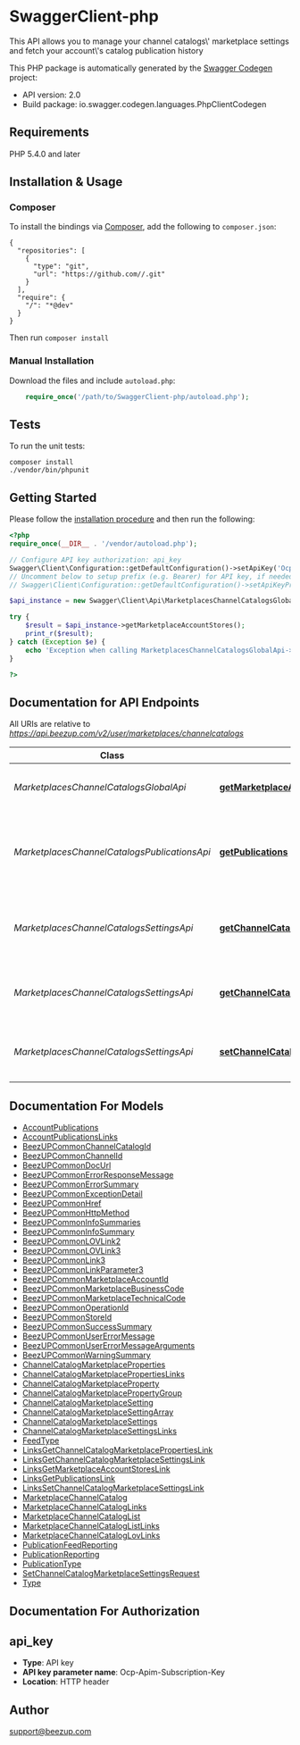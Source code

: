 # SwaggerClient-php
This API allows you to manage your channel catalogs\\' marketplace settings and fetch your account\\'s catalog publication history

This PHP package is automatically generated by the [Swagger Codegen](https://github.com/swagger-api/swagger-codegen) project:

- API version: 2.0
- Build package: io.swagger.codegen.languages.PhpClientCodegen

## Requirements

PHP 5.4.0 and later

## Installation & Usage
### Composer

To install the bindings via [Composer](http://getcomposer.org/), add the following to `composer.json`:

```
{
  "repositories": [
    {
      "type": "git",
      "url": "https://github.com//.git"
    }
  ],
  "require": {
    "/": "*@dev"
  }
}
```

Then run `composer install`

### Manual Installation

Download the files and include `autoload.php`:

```php
    require_once('/path/to/SwaggerClient-php/autoload.php');
```

## Tests

To run the unit tests:

```
composer install
./vendor/bin/phpunit
```

## Getting Started

Please follow the [installation procedure](#installation--usage) and then run the following:

```php
<?php
require_once(__DIR__ . '/vendor/autoload.php');

// Configure API key authorization: api_key
Swagger\Client\Configuration::getDefaultConfiguration()->setApiKey('Ocp-Apim-Subscription-Key', 'YOUR_API_KEY');
// Uncomment below to setup prefix (e.g. Bearer) for API key, if needed
// Swagger\Client\Configuration::getDefaultConfiguration()->setApiKeyPrefix('Ocp-Apim-Subscription-Key', 'Bearer');

$api_instance = new Swagger\Client\Api\MarketplacesChannelCatalogsGlobalApi();

try {
    $result = $api_instance->getMarketplaceAccountStores();
    print_r($result);
} catch (Exception $e) {
    echo 'Exception when calling MarketplacesChannelCatalogsGlobalApi->getMarketplaceAccountStores: ', $e->getMessage(), PHP_EOL;
}

?>
```

## Documentation for API Endpoints

All URIs are relative to *https://api.beezup.com/v2/user/marketplaces/channelcatalogs*

Class | Method | HTTP request | Description
------------ | ------------- | ------------- | -------------
*MarketplacesChannelCatalogsGlobalApi* | [**getMarketplaceAccountStores**](docs/Api/MarketplacesChannelCatalogsGlobalApi.md#getmarketplaceaccountstores) | **GET** / | Get  you marketplace channel catalog list
*MarketplacesChannelCatalogsPublicationsApi* | [**getPublications**](docs/Api/MarketplacesChannelCatalogsPublicationsApi.md#getpublications) | **GET** /publications/{marketplaceTechnicalCode}/{accountId}/history | Fetch the publication history for an account, sorted by descending start date
*MarketplacesChannelCatalogsSettingsApi* | [**getChannelCatalogMarketplaceProperties**](docs/Api/MarketplacesChannelCatalogsSettingsApi.md#getchannelcatalogmarketplaceproperties) | **GET** /{channelCatalogId}/properties | Get the marketplace properties for a channel catalog
*MarketplacesChannelCatalogsSettingsApi* | [**getChannelCatalogMarketplaceSettings**](docs/Api/MarketplacesChannelCatalogsSettingsApi.md#getchannelcatalogmarketplacesettings) | **GET** /{channelCatalogId}/settings | Get the marketplace settings for a channel catalog
*MarketplacesChannelCatalogsSettingsApi* | [**setChannelCatalogMarketplaceSettings**](docs/Api/MarketplacesChannelCatalogsSettingsApi.md#setchannelcatalogmarketplacesettings) | **POST** /{channelCatalogId}/settings | Save new marketplace settings for a channel catalog


## Documentation For Models

 - [AccountPublications](docs/Model/AccountPublications.md)
 - [AccountPublicationsLinks](docs/Model/AccountPublicationsLinks.md)
 - [BeezUPCommonChannelCatalogId](docs/Model/BeezUPCommonChannelCatalogId.md)
 - [BeezUPCommonChannelId](docs/Model/BeezUPCommonChannelId.md)
 - [BeezUPCommonDocUrl](docs/Model/BeezUPCommonDocUrl.md)
 - [BeezUPCommonErrorResponseMessage](docs/Model/BeezUPCommonErrorResponseMessage.md)
 - [BeezUPCommonErrorSummary](docs/Model/BeezUPCommonErrorSummary.md)
 - [BeezUPCommonExceptionDetail](docs/Model/BeezUPCommonExceptionDetail.md)
 - [BeezUPCommonHref](docs/Model/BeezUPCommonHref.md)
 - [BeezUPCommonHttpMethod](docs/Model/BeezUPCommonHttpMethod.md)
 - [BeezUPCommonInfoSummaries](docs/Model/BeezUPCommonInfoSummaries.md)
 - [BeezUPCommonInfoSummary](docs/Model/BeezUPCommonInfoSummary.md)
 - [BeezUPCommonLOVLink2](docs/Model/BeezUPCommonLOVLink2.md)
 - [BeezUPCommonLOVLink3](docs/Model/BeezUPCommonLOVLink3.md)
 - [BeezUPCommonLink3](docs/Model/BeezUPCommonLink3.md)
 - [BeezUPCommonLinkParameter3](docs/Model/BeezUPCommonLinkParameter3.md)
 - [BeezUPCommonMarketplaceAccountId](docs/Model/BeezUPCommonMarketplaceAccountId.md)
 - [BeezUPCommonMarketplaceBusinessCode](docs/Model/BeezUPCommonMarketplaceBusinessCode.md)
 - [BeezUPCommonMarketplaceTechnicalCode](docs/Model/BeezUPCommonMarketplaceTechnicalCode.md)
 - [BeezUPCommonOperationId](docs/Model/BeezUPCommonOperationId.md)
 - [BeezUPCommonStoreId](docs/Model/BeezUPCommonStoreId.md)
 - [BeezUPCommonSuccessSummary](docs/Model/BeezUPCommonSuccessSummary.md)
 - [BeezUPCommonUserErrorMessage](docs/Model/BeezUPCommonUserErrorMessage.md)
 - [BeezUPCommonUserErrorMessageArguments](docs/Model/BeezUPCommonUserErrorMessageArguments.md)
 - [BeezUPCommonWarningSummary](docs/Model/BeezUPCommonWarningSummary.md)
 - [ChannelCatalogMarketplaceProperties](docs/Model/ChannelCatalogMarketplaceProperties.md)
 - [ChannelCatalogMarketplacePropertiesLinks](docs/Model/ChannelCatalogMarketplacePropertiesLinks.md)
 - [ChannelCatalogMarketplaceProperty](docs/Model/ChannelCatalogMarketplaceProperty.md)
 - [ChannelCatalogMarketplacePropertyGroup](docs/Model/ChannelCatalogMarketplacePropertyGroup.md)
 - [ChannelCatalogMarketplaceSetting](docs/Model/ChannelCatalogMarketplaceSetting.md)
 - [ChannelCatalogMarketplaceSettingArray](docs/Model/ChannelCatalogMarketplaceSettingArray.md)
 - [ChannelCatalogMarketplaceSettings](docs/Model/ChannelCatalogMarketplaceSettings.md)
 - [ChannelCatalogMarketplaceSettingsLinks](docs/Model/ChannelCatalogMarketplaceSettingsLinks.md)
 - [FeedType](docs/Model/FeedType.md)
 - [LinksGetChannelCatalogMarketplacePropertiesLink](docs/Model/LinksGetChannelCatalogMarketplacePropertiesLink.md)
 - [LinksGetChannelCatalogMarketplaceSettingsLink](docs/Model/LinksGetChannelCatalogMarketplaceSettingsLink.md)
 - [LinksGetMarketplaceAccountStoresLink](docs/Model/LinksGetMarketplaceAccountStoresLink.md)
 - [LinksGetPublicationsLink](docs/Model/LinksGetPublicationsLink.md)
 - [LinksSetChannelCatalogMarketplaceSettingsLink](docs/Model/LinksSetChannelCatalogMarketplaceSettingsLink.md)
 - [MarketplaceChannelCatalog](docs/Model/MarketplaceChannelCatalog.md)
 - [MarketplaceChannelCatalogLinks](docs/Model/MarketplaceChannelCatalogLinks.md)
 - [MarketplaceChannelCatalogList](docs/Model/MarketplaceChannelCatalogList.md)
 - [MarketplaceChannelCatalogListLinks](docs/Model/MarketplaceChannelCatalogListLinks.md)
 - [MarketplaceChannelCatalogLovLinks](docs/Model/MarketplaceChannelCatalogLovLinks.md)
 - [PublicationFeedReporting](docs/Model/PublicationFeedReporting.md)
 - [PublicationReporting](docs/Model/PublicationReporting.md)
 - [PublicationType](docs/Model/PublicationType.md)
 - [SetChannelCatalogMarketplaceSettingsRequest](docs/Model/SetChannelCatalogMarketplaceSettingsRequest.md)
 - [Type](docs/Model/Type.md)


## Documentation For Authorization


## api_key

- **Type**: API key
- **API key parameter name**: Ocp-Apim-Subscription-Key
- **Location**: HTTP header


## Author

support@beezup.com



